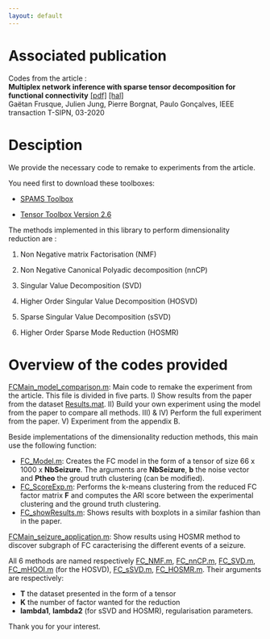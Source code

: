 ```yaml
---
layout: default
---
```

# Associated publication #

Codes from the article : \
**Multiplex network inference with sparse tensor decomposition for functional connectivity** [[pdf]](../Support/IEEE-T-SIPN.pdf) [[hal]](https://hal.inria.fr/hal-02531459/file/IEEE-T-SIPN.pdf)\
Gaëtan Frusque, Julien Jung, Pierre Borgnat, Paulo Gonçalves,
IEEE transaction T-SIPN, 03-2020

# Desciption #

We provide the necessary code to remake to experiments from the article.

You need first to download these toolboxes:

* [SPAMS Toolbox](http://spams-devel.gforge.inria.fr/)

* [Tensor Toolbox Version 2.6](https://www.sandia.gov/~tgkolda/TensorToolbox/index-2.6.html)

The methods implemented in this library to perform dimensionality reduction are :

1) Non Negative matrix Factorisation (NMF)

2) Non Negative Canonical Polyadic decomposition (nnCP)

3) Singular Value Decomposition (SVD)

4) Higher Order Singular Value Decomposition (HOSVD)

5) Sparse Singular Value Decomposition (sSVD)

6) Higher Order Sparse Mode Reduction (HOSMR)

# Overview of the codes provided #

[FCMain_model_comparison.m](./FCMain_model_comparison.m): Main code to remake the experiment from the article. This file is divided in five parts. I) Show results from the paper from the dataset [Results.mat](./Data/Results.mat). II) Build your own experiment using the model from the paper to compare all methods. III) & IV) Perform the full experiment from the paper. V) Experiment from the appendix B.

Beside implementations of the dimensionality reduction methods, this main use the following function:

* [FC_Model.m](https://github.com/FrusqueGaetan/FCTensDec/blob/master/Fct_source/FC_Model.m): Creates the FC model in the form of a tensor of size 66 x 1000 x **NbSeizure**. The arguments are **NbSeizure**, **b** the noise vector and **Ptheo** the groud truth clustering (can be modified). 
* [FC_ScoreExp.m](./Fct_source/FC_ScoreExp.m): Performs the k-means clustering from the reduced FC factor matrix **F** and computes the ARI score between the experimental clustering and the ground truth clustering.
* [FC_showResults.m](./Fct_source/FC_howResults.m): Shows results with boxplots in a similar fashion than in the paper.

[FCMain_seizure_application.m](./FCMain_seizure_application.m): Show results using HOSMR method to discover subgraph of FC caracterising the different events of a seizure. 

All 6 methods are named respectively [FC_NMF.m](./Fct_source/FC_NMF.m), [FC_nnCP.m](./Fct_source/FC_nnCP.m), [FC_SVD.m](./Fct_source/FC_SVD.m), [FC_mHOOI.m](./Fct_source/FC_mHOOI.m) (for the HOSVD), [FC_sSVD.m](./Fct_source/FC_sSVD.m), [FC_HOSMR.m](./Fct_source/FC_HOSMR.m). Their arguments are respectively:
* **T** the dataset presented in the form of a tensor
* **K** the number of factor wanted for the reduction
* **lambda1**, **lambda2** (for sSVD and HOSMR), regularisation parameters.

Thank you for your interest.




